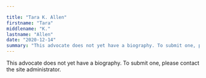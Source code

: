 ```yaml
---

title: "Tara K. Allen"
firstname: "Tara"
middlename: "K."
lastname: "Allen"
date: "2020-12-14"
summary: "This advocate does not yet have a biography. To submit one, please contact the site administrator."
---
```

This advocate does not yet have a biography. To submit one, please contact the site administrator.

